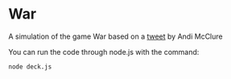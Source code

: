 # War

A simulation of the game War based on a [tweet](https://twitter.com/mcclure111/status/1100107757724655618) by Andi McClure

You can run the code through node.js with the command:

	node deck.js


